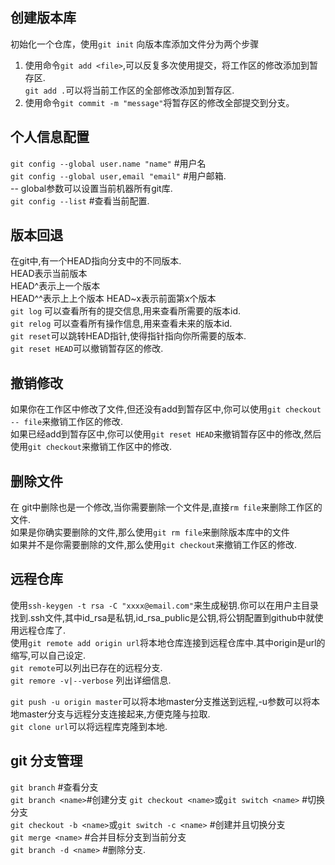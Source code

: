 ## 创建版本库
初始化一个仓库，使用`git init`
向版本库添加文件分为两个步骤
1. 使用命令`git add <file>`,可以反复多次使用提交，将工作区的修改添加到暂存区.  
`git add .`可以将当前工作区的全部修改添加到暂存区.
2. 使用命令`git commit -m "message"`将暂存区的修改全部提交到分支。

## 个人信息配置
`git config --global user.name "name"` #用户名  
`git config --global user,email "email"` #用户邮箱.  
-- global参数可以设置当前机器所有git库.  
`git config --list` #查看当前配置.

## 版本回退
在git中,有一个HEAD指向分支中的不同版本.  
HEAD表示当前版本  
HEAD^表示上一个版本  
HEAD^^表示上上个版本
HEAD~x表示前面第x个版本  
`git log` 可以查看所有的提交信息,用来查看所需要的版本id.  
`git relog` 可以查看所有操作信息,用来查看未来的版本id.  
`git reset`可以跳转HEAD指针,使得指针指向你所需要的版本.  
`git reset HEAD`可以撤销暂存区的修改.

## 撤销修改
如果你在工作区中修改了文件,但还没有add到暂存区中,你可以使用`git checkout -- file`来撤销工作区的修改.  
如果已经add到暂存区中,你可以使用`git reset HEAD`来撤销暂存区中的修改,然后使用`git checkout`来撤销工作区中的修改.  

## 删除文件
在 git中删除也是一个修改,当你需要删除一个文件是,直接`rm file`来删除工作区的文件.  
如果是你确实要删除的文件,那么使用`git rm file`来删除版本库中的文件  
如果并不是你需要删除的文件,那么使用`git checkout`来撤销工作区的修改.  

## 远程仓库
使用`ssh-keygen -t rsa -C "xxxx@email.com"`来生成秘钥.你可以在用户主目录找到.ssh文件,其中id_rsa是私钥,id_rsa_public是公钥,将公钥配置到github中就使用远程仓库了.  
使用`git remote add origin url`将本地仓库连接到远程仓库中.其中origin是url的缩写,可以自己设定.  
`git remote`可以列出已存在的远程分支.  
`git remore -v|--verbose` 列出详细信息.

`git push -u origin master`可以将本地master分支推送到远程,-u参数可以将本地master分支与远程分支连接起来,方便克隆与拉取.  
`git clone url`可以将远程库克隆到本地.  


## git 分支管理

   `git branch` #查看分支  
   `git branch <name>`#创建分支 
   `git checkout <name>`或`git switch <name>` #切换分支  
   `git checkout -b <name>`或`git switch -c <name>` #创建并且切换分支  
   `git merge <name>` #合并目标分支到当前分支  
   `git branch -d <name>` #删除分支.
     

